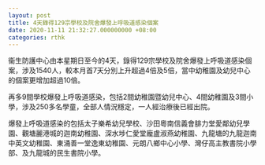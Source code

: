 ```yaml
---
layout: post
title: 4天錄得129宗學校及院舍爆發上呼吸道感染個案
date: 2020-11-11 21:32:27.000000000 +08:00
categories: rthk
---
```


衞生防護中心由本星期日至今的4天，錄得129宗學校及院舍爆發上呼吸道感染個案，涉及1540人，較本月首7天分別上升超過4倍及5倍，當中幼稚園及幼兒中心的個案更增加超過10倍。

再多9間學校爆發上呼吸道感染，包括2間幼稚園暨幼兒中心、4間幼稚園及3間小學，涉及250多名學童，全部人情況穩定，一人經治療後已經出院。

爆發上呼吸道感染的包括太子樂希幼兒學校、沙田粵南信義會腓力堂愛鄰幼兒學園、觀塘麗港城的迦南幼稚園、深水埗仁愛堂龐盧淑燕幼稚園、九龍塘的九龍迦南中英文幼稚園、東涌善一堂逸東幼稚園、元朗八鄉中心小學、灣仔高主教書院小學部、及九龍城的民生書院小學。
